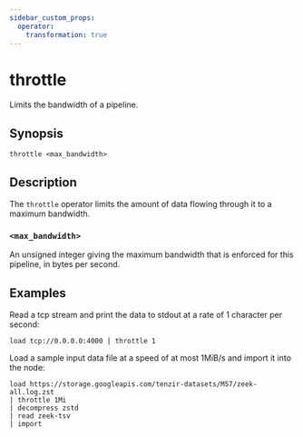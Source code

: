 ```yaml
---
sidebar_custom_props:
  operator:
    transformation: true
---
```


# throttle

Limits the bandwidth of a pipeline.

## Synopsis

```
throttle <max_bandwidth>
```

## Description

The `throttle` operator limits the amount of data flowing through it to a
maximum bandwidth.

### `<max_bandwidth>`

An unsigned integer giving the maximum bandwidth that is enforced for
this pipeline, in bytes per second.

## Examples

Read a tcp stream and print the data to stdout at a rate of 1 character per
second:

```
load tcp://0.0.0.0:4000 | throttle 1
```

Load a sample input data file at a speed of at most 1MiB/s and import
it into the node:

```
load https://storage.googleapis.com/tenzir-datasets/M57/zeek-all.log.zst
| throttle 1Mi
| decompress zstd
| read zeek-tsv
| import
```
